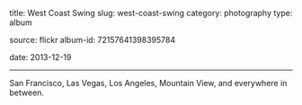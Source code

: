 title: West Coast Swing
slug: west-coast-swing
category: photography
type: album

source: flickr
album-id: 72157641398395784

date: 2013-12-19

---

San Francisco, Las Vegas, Los Angeles, Mountain View, and everywhere in between.
